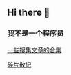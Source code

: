 ## Hi there 👋

### 我不是一个程序员

[一些搜集文章的合集](https://github.com/dittocafe/dittocafe/wiki) 

[碎片散记](https://github.com/dittocafe/dittocafe/issues)

<!--
**dittocafe/dittocafe** is a ✨ _special_ ✨ repository because its `README.md` (this file) appears on your GitHub profile.

Here are some ideas to get you started:

- 🔭 I’m currently working on ...
- 🌱 I’m currently learning ...
- 👯 I’m looking to collaborate on ...
- 🤔 I’m looking for help with ...
- 💬 Ask me about ...
- 📫 How to reach me: ...
- 😄 Pronouns: ...
- ⚡ Fun fact: ...
-->
